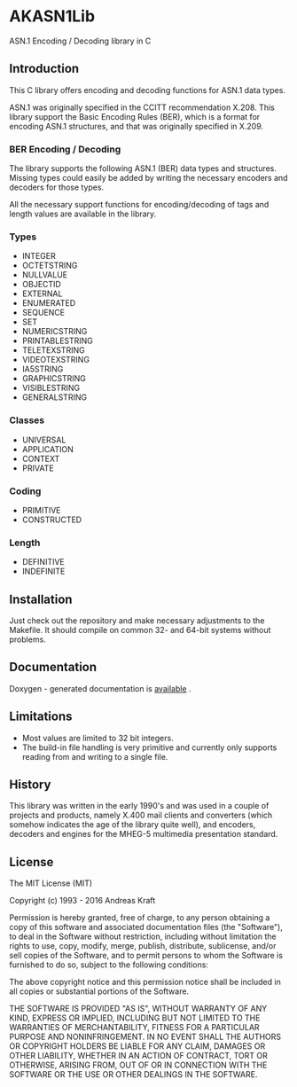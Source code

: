 # AKASN1Lib

ASN.1 Encoding / Decoding library in C

## Introduction
This C library offers encoding and decoding functions for ASN.1 data types. 

ASN.1 was originally specified in the CCITT recommendation X.208. This library
support the Basic Encoding Rules (BER), which is a format for encoding ASN.1
structures, and that was originally specified in X.209.


### BER Encoding / Decoding
The library supports the following ASN.1 (BER) data types and structures. 
Missing types could easily be added by writing the necessary encoders and 
decoders for those types.

All the necessary support functions for encoding/decoding of tags and length
values are available in the library.

### Types

- INTEGER
- OCTETSTRING
- NULLVALUE
- OBJECTID
- EXTERNAL
- ENUMERATED
- SEQUENCE
- SET
- NUMERICSTRING
- PRINTABLESTRING
- TELETEXSTRING
- VIDEOTEXSTRING
- IA5STRING
- GRAPHICSTRING
- VISIBLESTRING
- GENERALSTRING

###  Classes
- UNIVERSAL
- APPLICATION
- CONTEXT
- PRIVATE

### Coding
- PRIMITIVE
- CONSTRUCTED

### Length
- DEFINITIVE
- INDEFINITE


## Installation
Just check out the repository and make necessary adjustments to the Makefile. It
should compile on common 32- and 64-bit systems without problems.

## Documentation
Doxygen - generated documentation is [available](doc/html/index.html)
.

## Limitations
- Most values are limited to 32 bit integers.
- The build-in file handling is very primitive and currently only supports reading from and writing to a single file.


## History
This library was written in the early 1990's and was used in a couple of 
projects and products, namely X.400 mail clients and converters (which somehow
indicates the age of the library quite well), and encoders, decoders and engines
for the MHEG-5 multimedia presentation standard.

## License
The MIT License (MIT)

Copyright (c) 1993 - 2016 Andreas Kraft

Permission is hereby granted, free of charge, to any person obtaining a copy
of this software and associated documentation files (the "Software"), to deal
in the Software without restriction, including without limitation the rights
to use, copy, modify, merge, publish, distribute, sublicense, and/or sell
copies of the Software, and to permit persons to whom the Software is
furnished to do so, subject to the following conditions:

The above copyright notice and this permission notice shall be included in all
copies or substantial portions of the Software.

THE SOFTWARE IS PROVIDED "AS IS", WITHOUT WARRANTY OF ANY KIND, EXPRESS OR
IMPLIED, INCLUDING BUT NOT LIMITED TO THE WARRANTIES OF MERCHANTABILITY,
FITNESS FOR A PARTICULAR PURPOSE AND NONINFRINGEMENT. IN NO EVENT SHALL THE
AUTHORS OR COPYRIGHT HOLDERS BE LIABLE FOR ANY CLAIM, DAMAGES OR OTHER
LIABILITY, WHETHER IN AN ACTION OF CONTRACT, TORT OR OTHERWISE, ARISING FROM,
OUT OF OR IN CONNECTION WITH THE SOFTWARE OR THE USE OR OTHER DEALINGS IN THE
SOFTWARE.
